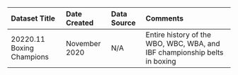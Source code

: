 |Dataset Title| Date Created  |Data Source|Comments|
|:----|:--------------|:---------|:---------|
|20220.11 Boxing Champions| November 2020 |N/A|Entire history of the WBO, WBC, WBA, and IBF championship belts in boxing|
